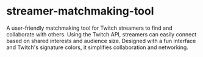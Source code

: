 # streamer-matchmaking-tool
A user-friendly matchmaking tool for Twitch streamers to find and collaborate with others. Using the Twitch API, streamers can easily connect based on shared interests and audience size. Designed with a fun interface and Twitch's signature colors, it simplifies collaboration and networking.
